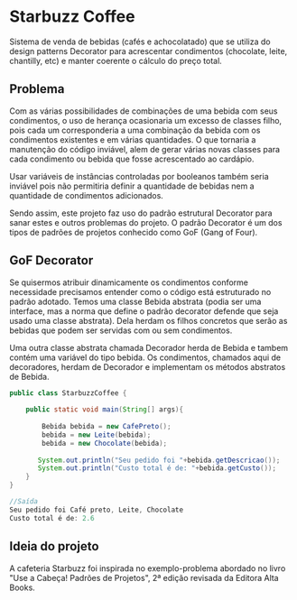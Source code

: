 # Starbuzz Coffee

Sistema de venda de bebidas (cafés e achocolatado) que se utiliza do design patterns Decorator para acrescentar condimentos (chocolate, leite, chantilly, etc) e manter coerente o cálculo do preço total.

## Problema

Com as várias possibilidades de combinações de uma bebida com seus condimentos, o uso de herança ocasionaria um excesso de classes filho, pois cada um corresponderia a uma combinação da bebida com os condimentos existentes e em várias quantidades. O que tornaria a manutenção do código inviável, alem de gerar várias novas classes para cada condimento ou bebida que fosse acrescentado ao cardápio.

Usar variáveis de instâncias controladas por booleanos também seria inviável pois não permitiria definir a quantidade de bebidas nem a quantidade de condimentos adicionados.

Sendo assim, este projeto faz uso do padrão estrutural Decorator para sanar estes e outros problemas do projeto. O padrão Decorator é um dos tipos de padrões de projetos conhecido como GoF (Gang of Four).

## GoF Decorator

Se quisermos atribuir dinamicamente os condimentos conforme necessidade precisamos entender como o código está estruturado no padrão adotado. Temos uma classe Bebida abstrata (podia ser uma interface, mas a norma que define o padrão decorator defende que seja usado uma classe abstrata). Dela herdam os filhos concretos que serão as bebidas que podem ser servidas com ou sem condimentos.

Uma outra classe abstrata chamada Decorador herda de Bebida e tambem contém uma variável do tipo bebida. Os condimentos, chamados aqui de decoradores, herdam de Decorador e implementam os métodos abstratos de Bebida.


```java
public class StarbuzzCoffee {
    
    public static void main(String[] args){
        
        Bebida bebida = new CafePreto();
        bebida = new Leite(bebida);
        bebida = new Chocolate(bebida);
        
       System.out.println("Seu pedido foi "+bebida.getDescricao());
       System.out.println("Custo total é de: "+bebida.getCusto());
    }
}
```

```java
//Saída
Seu pedido foi Café preto, Leite, Chocolate
Custo total é de: 2.6
```

## Ideia do projeto

A cafeteria Starbuzz foi inspirada no exemplo-problema abordado no livro "Use a Cabeça! Padrões de Projetos", 2ª edição revisada da Editora Alta Books.
